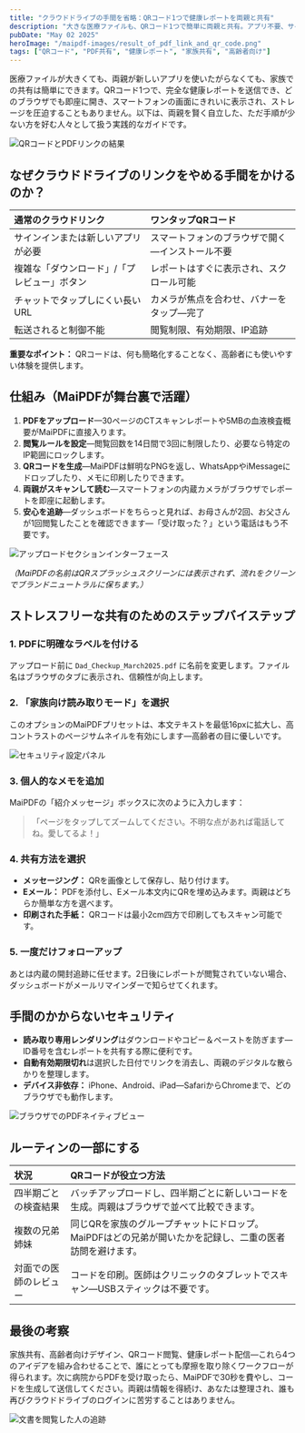 ```yaml
---
title: "クラウドドライブの手間を省略：QRコード1つで健康レポートを両親と共有"
description: "大きな医療ファイルも、QRコード1つで簡単に両親と共有。アプリ不要、サインイン不要、ブラウザで即座にアクセス。"
pubDate: "May 02 2025"
heroImage: "/maipdf-images/result_of_pdf_link_and_qr_code.png"
tags: ["QRコード", "PDF共有", "健康レポート", "家族共有", "高齢者向け"]
---
```


医療ファイルが大きくても、両親が新しいアプリを使いたがらなくても、家族での共有は簡単にできます。QRコード1つで、完全な健康レポートを送信でき、どのブラウザでも即座に開き、スマートフォンの画面にきれいに表示され、ストレージを圧迫することもありません。以下は、両親を賢く自立した、ただ手順が少ない方を好む人々として扱う実践的なガイドです。

![QRコードとPDFリンクの結果](/maipdf-images/result_of_pdf_link_and_qr_code.png)

## なぜクラウドドライブのリンクをやめる手間をかけるのか？

| 通常のクラウドリンク                     | ワンタップQRコード                             |
| :-------------------------------------- | :------------------------------------------ |
| サインインまたは新しいアプリが必要           | スマートフォンのブラウザで開く—インストール不要    |
| 複雑な「ダウンロード」/「プレビュー」ボタン | レポートはすぐに表示され、スクロール可能   |
| チャットでタップしにくい長いURL       | カメラが焦点を合わせ、バナーをタップ—完了         |
| 転送されると制御不能             | 閲覧制限、有効期限、IP追跡      |

**重要なポイント：** QRコードは、何も簡略化することなく、高齢者にも使いやすい体験を提供します。

## 仕組み（MaiPDFが舞台裏で活躍）

1.  **PDFをアップロード**—30ページのCTスキャンレポートや5MBの血液検査概要がMaiPDFに直接入ります。
2.  **閲覧ルールを設定**—閲覧回数を14日間で3回に制限したり、必要なら特定のIP範囲にロックします。
3.  **QRコードを生成**—MaiPDFは鮮明なPNGを返し、WhatsAppやiMessageにドロップしたり、メモに印刷したりできます。
4.  **両親がスキャンして読む**—スマートフォンの内蔵カメラがブラウザでレポートを即座に起動します。
5.  **安心を追跡**—ダッシュボードをちらっと見れば、お母さんが2回、お父さんが1回閲覧したことを確認できます—「受け取った？」という電話はもう不要です。

![アップロードセクションインターフェース](/maipdf-images/upload_section.png)

*（MaiPDFの名前はQRスプラッシュスクリーンには表示されず、流れをクリーンでブランドニュートラルに保ちます。）*

## ストレスフリーな共有のためのステップバイステップ

### 1. PDFに明確なラベルを付ける
アップロード前に `Dad_Checkup_March2025.pdf` に名前を変更します。ファイル名はブラウザのタブに表示され、信頼性が向上します。

### 2. 「家族向け読み取りモード」を選択
このオプションのMaiPDFプリセットは、本文テキストを最低16pxに拡大し、高コントラストのページサムネイルを有効にします—高齢者の目に優しいです。

![セキュリティ設定パネル](/maipdf-images/security_setting.png)

### 3. 個人的なメモを追加
MaiPDFの「紹介メッセージ」ボックスに次のように入力します：

> 「ページをタップしてズームしてください。不明な点があれば電話してね。愛してるよ！」

### 4. 共有方法を選択

*   **メッセージング：** QRを画像として保存し、貼り付けます。
*   **Eメール：** PDFを添付し、Eメール本文内にQRを埋め込みます。両親はどちらか簡単な方を選べます。
*   **印刷された手紙：** QRコードは最小2cm四方で印刷してもスキャン可能です。

### 5. 一度だけフォローアップ
あとは内蔵の開封追跡に任せます。2日後にレポートが閲覧されていない場合、ダッシュボードがメールリマインダーで知らせてくれます。

## 手間のかからないセキュリティ

*   **読み取り専用レンダリング**はダウンロードやコピー＆ペーストを防ぎます—ID番号を含むレポートを共有する際に便利です。
*   **自動有効期限切れ**は選択した日付でリンクを消去し、両親のデジタルな散らかりを整理します。
*   **デバイス非依存：** iPhone、Android、iPad—SafariからChromeまで、どのブラウザでも動作します。

![ブラウザでのPDFネイティブビュー](/maipdf-images/pdf_native_view_on_ui.png)

## ルーティンの一部にする

| 状況               | QRコードが役立つ方法                                                                                                |
| :---------------------- | :--------------------------------------------------------------------------------------------------------------- |
| 四半期ごとの検査結果   | バッチアップロードし、四半期ごとに新しいコードを生成。両親はブラウザで並べて比較できます。             |
| 複数の兄弟姉妹       | 同じQRを家族のグループチャットにドロップ。MaiPDFはどの兄弟が開いたかを記録し、二重の医者訪問を避けます。 |
| 対面での医師のレビュー | コードを印刷。医師はクリニックのタブレットでスキャン—USBスティックは不要です。                                  |

## 最後の考察

家族共有、高齢者向けデザイン、QRコード閲覧、健康レポート配信—これら4つのアイデアを組み合わせることで、誰にとっても摩擦を取り除くワークフローが得られます。次に病院からPDFを受け取ったら、MaiPDFで30秒を費やし、コードを生成して送信してください。両親は情報を得続け、あなたは整理され、誰も再びクラウドドライブのログインに苦労することはありません。

![文書を閲覧した人の追跡](/maipdf-images/check_pdf_open_result.png)
